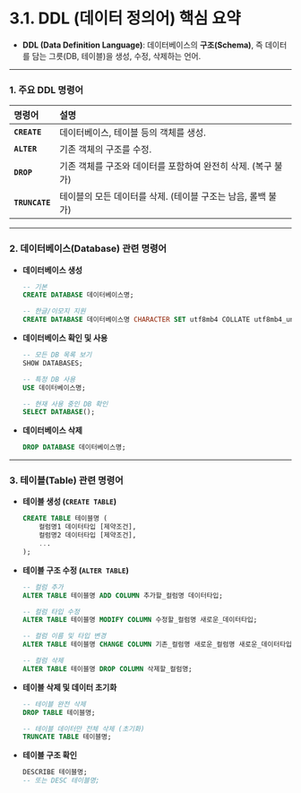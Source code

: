 # 3.1. DDL (데이터 정의어) 핵심 요약

- **DDL (Data Definition Language)**: 데이터베이스의 **구조(Schema)**, 즉 데이터를 담는 그릇(DB, 테이블)을 생성, 수정, 삭제하는 언어.

---

### 1. 주요 DDL 명령어

| 명령어 | 설명 |
| :--- | :--- |
| **`CREATE`** | 데이터베이스, 테이블 등의 객체를 생성. |
| **`ALTER`** | 기존 객체의 구조를 수정. |
| **`DROP`** | 기존 객체를 구조와 데이터를 포함하여 완전히 삭제. (복구 불가) |
| **`TRUNCATE`** | 테이블의 모든 데이터를 삭제. (테이블 구조는 남음, 롤백 불가) |

---

### 2. 데이터베이스(Database) 관련 명령어

- **데이터베이스 생성**
  ```sql
  -- 기본
  CREATE DATABASE 데이터베이스명;
  
  -- 한글/이모지 지원
  CREATE DATABASE 데이터베이스명 CHARACTER SET utf8mb4 COLLATE utf8mb4_unicode_ci;
  ```

- **데이터베이스 확인 및 사용**
  ```sql
  -- 모든 DB 목록 보기
  SHOW DATABASES;

  -- 특정 DB 사용
  USE 데이터베이스명;

  -- 현재 사용 중인 DB 확인
  SELECT DATABASE();
  ```

- **데이터베이스 삭제**
  ```sql
  DROP DATABASE 데이터베이스명;
  ```

---

### 3. 테이블(Table) 관련 명령어

- **테이블 생성 (`CREATE TABLE`)**
  ```sql
  CREATE TABLE 테이블명 (
      컬럼명1 데이터타입 [제약조건],
      컬럼명2 데이터타입 [제약조건],
      ...
  );
  ```

- **테이블 구조 수정 (`ALTER TABLE`)**
  ```sql
  -- 컬럼 추가
  ALTER TABLE 테이블명 ADD COLUMN 추가할_컬럼명 데이터타입;

  -- 컬럼 타입 수정
  ALTER TABLE 테이블명 MODIFY COLUMN 수정할_컬럼명 새로운_데이터타입;

  -- 컬럼 이름 및 타입 변경
  ALTER TABLE 테이블명 CHANGE COLUMN 기존_컬럼명 새로운_컬럼명 새로운_데이터타입;

  -- 컬럼 삭제
  ALTER TABLE 테이블명 DROP COLUMN 삭제할_컬럼명;
  ```

- **테이블 삭제 및 데이터 초기화**
  ```sql
  -- 테이블 완전 삭제
  DROP TABLE 테이블명;

  -- 테이블 데이터만 전체 삭제 (초기화)
  TRUNCATE TABLE 테이블명;
  ```

- **테이블 구조 확인**
  ```sql
  DESCRIBE 테이블명; 
  -- 또는 DESC 테이블명;
  ```

